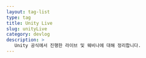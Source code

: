 ```yaml
---
layout: tag-list
type: tag
title: Unity Live
slug: unityLive
category: devlog
description: >
   Unity 공식에서 진행한 라이브 및 웨비나에 대해 정리합니다.
---
```

